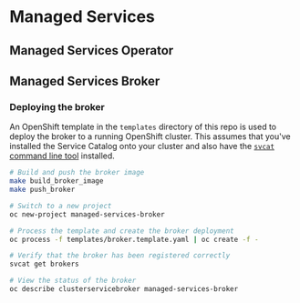 # Managed Services

## Managed Services Operator

## Managed Services Broker

### Deploying the broker

An OpenShift template in the `templates` directory of this repo is used to deploy the broker to a running OpenShift cluster. This assumes that you've installed the Service Catalog onto your cluster and also have the [`svcat` command line tool](https://github.com/kubernetes-incubator/service-catalog/blob/master/docs/install.md) installed.

```sh
# Build and push the broker image
make build_broker_image
make push_broker 

# Switch to a new project
oc new-project managed-services-broker

# Process the template and create the broker deployment
oc process -f templates/broker.template.yaml | oc create -f -

# Verify that the broker has been registered correctly
svcat get brokers

# View the status of the broker
oc describe clusterservicebroker managed-services-broker
```